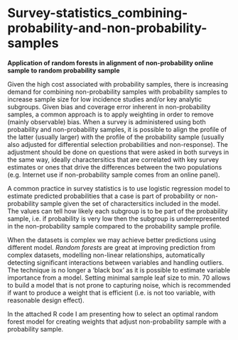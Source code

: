 # Survey-statistics_combining-probability-and-non-probability-samples
**Application of random forests in alignment of non-probability online sample to random probability sample**

Given the high cost associated with probability samples, there is increasing demand for combining non-probability samples with probability samples to increase sample size for low incidence studies and/or key analytic subgroups. Given bias and coverage error inherent in non-probability samples, a common approach is to apply weighting in order to remove (mainly observable) bias. When a survey is administered using both probability and non-probability samples, it is possible to align the profile of the latter (usually larger) with the profile of the probability sample (usually also adjusted for differential selection probabilities and non-response). The adjustment should be done on questions that were asked in both surveys in the same way, ideally charactersitics that are correlated with key survey estimates or ones that drive the differences between the two populations (e.g. Internet use if non-probability sample comes from an online panel). 

A common practice in survey statistics is to use logistic regression model to estimate predicted probabilities that a case is part of probability or non-probability sample given the set of charactersitics included in the model. The values can tell how likely each subgroup is to be part of the probability sample, i.e. if probability is very low then the subgroup is underrepresented in the non-probability sample compared to the probability sample profile. 

When the datasets is complex we may achieve better predictions using different model. *Random forests* are great at improving prediction from complex datasets, modelling non-linear relationships, automatically detecting significant interactions between variables and handling outliers. The technique is no longer a ‘black box’ as it is possible to estimate variable importance from a model. Setting minimal sample leaf size to min. 70 allows to build a model that is not prone to capturing noise, which is recommended if want to produce a weight that is efficient (i.e. is not too variable, with reasonable design effect).  

In the attached R code I am presenting how to select an optimal random forest model for creating weights that adjust non-probability sample with a probability sample. 
